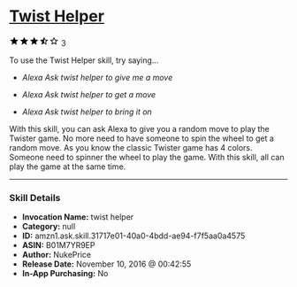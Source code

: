 # [Twist Helper](http://alexa.amazon.com/#skills/amzn1.ask.skill.31717e01-40a0-4bdd-ae94-f7f5aa0a4575)
![3.7 stars](../../images/ic_star_black_18dp_1x.png)![3.7 stars](../../images/ic_star_black_18dp_1x.png)![3.7 stars](../../images/ic_star_black_18dp_1x.png)![3.7 stars](../../images/ic_star_half_black_18dp_1x.png)![3.7 stars](../../images/ic_star_border_black_18dp_1x.png) 3

To use the Twist Helper skill, try saying...

* *Alexa Ask twist helper to give me a move*

* *Alexa Ask twist helper to get a move*

* *Alexa Ask twist helper to bring it on*

With this skill, you can ask Alexa to give you a random move to play the Twister game. No more need to have someone to spin the wheel to get a random move. As you know the classic Twister game has 4 colors. Someone need to spinner the wheel to play the game. With this skill, all can play the game at the same time.

***

### Skill Details

* **Invocation Name:** twist helper
* **Category:** null
* **ID:** amzn1.ask.skill.31717e01-40a0-4bdd-ae94-f7f5aa0a4575
* **ASIN:** B01M7YR9EP
* **Author:** NukePrice
* **Release Date:** November 10, 2016 @ 00:42:55
* **In-App Purchasing:** No
